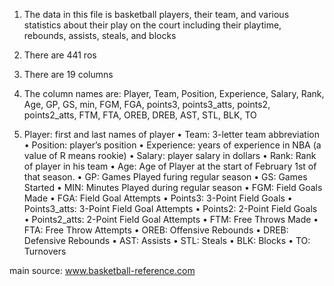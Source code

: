 1) The data in this file is basketball players, their team, and various statistics about their play on the court including their playtime, rebounds, assists, steals, and blocks

2) There are 441 ros

3) There are 19 columns

4) The column names are: 
      Player, Team, Position, Experience, Salary, Rank, Age, GP, GS, min, FGM, FGA, points3, points3_atts, points2, points2_atts, FTM, FTA, OREB, DREB, AST, STL, BLK, TO
      
5) Player: first and last names of player
• Team: 3-letter team abbreviation
• Position: player’s position
• Experience: years of experience in NBA (a value of R means rookie)
• Salary: player salary in dollars
• Rank: Rank of player in his team
• Age: Age of Player at the start of February 1st of that season.
• GP: Games Played furing regular season
• GS: Games Started
• MIN: Minutes Played during regular season
• FGM: Field Goals Made
• FGA: Field Goal Attempts
• Points3: 3-Point Field Goals
• Points3_atts: 3-Point Field Goal Attempts
• Points2: 2-Point Field Goals
• Points2_atts: 2-Point Field Goal Attempts
• FTM: Free Throws Made
• FTA: Free Throw Attempts
• OREB: Offensive Rebounds
• DREB: Defensive Rebounds
• AST: Assists
• STL: Steals
• BLK: Blocks
• TO: Turnovers

main source: www.basketball-reference.com